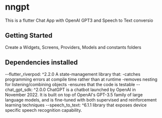 # nngpt

This is a flutter Chat App  with OpenAI GPT3 and Speech to Text conversio

## Getting Started

Create a Widgets, Screens, Providers, Models and constants folders

## Dependencies installed
--flutter_riverpod: ^2.2.0
 A state-management library that:
  -catches programming errors at compile time rather than at runtime
  -removes nesting for listening/combining objects
  -ensures that the code is testable
--chat_gpt_sdk: ^2.0.0
  ChatGPT is a chatbot launched by OpenAI in November 2022. It is built on top of OpenAI's GPT-3.5 family of large language models, and is fine-tuned with both      supervised and reinforcement learning techniques
--speech_to_text: ^6.1.1
   library that exposes device specific speech recognition capability.
